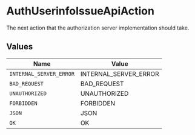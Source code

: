 # AuthUserinfoIssueApiAction

The next action that the authorization server implementation should take.


## Values

| Name                    | Value                   |
| ----------------------- | ----------------------- |
| `INTERNAL_SERVER_ERROR` | INTERNAL_SERVER_ERROR   |
| `BAD_REQUEST`           | BAD_REQUEST             |
| `UNAUTHORIZED`          | UNAUTHORIZED            |
| `FORBIDDEN`             | FORBIDDEN               |
| `JSON`                  | JSON                    |
| `OK`                    | OK                      |